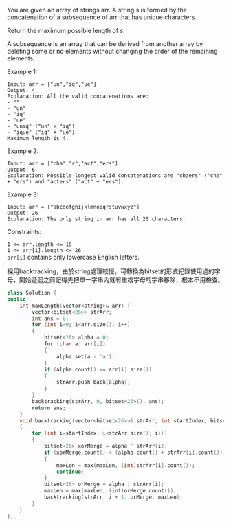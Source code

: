 You are given an array of strings arr. A string s is formed by the concatenation of a subsequence of arr that has unique characters.

Return the maximum possible length of s.

A subsequence is an array that can be derived from another array by deleting some or no elements without changing the order of the remaining elements.

 

Example 1:
```
Input: arr = ["un","iq","ue"]
Output: 4
Explanation: All the valid concatenations are:
- ""
- "un"
- "iq"
- "ue"
- "uniq" ("un" + "iq")
- "ique" ("iq" + "ue")
Maximum length is 4.
```
Example 2:
```
Input: arr = ["cha","r","act","ers"]
Output: 6
Explanation: Possible longest valid concatenations are "chaers" ("cha" + "ers") and "acters" ("act" + "ers").
```
Example 3:
```
Input: arr = ["abcdefghijklmnopqrstuvwxyz"]
Output: 26
Explanation: The only string in arr has all 26 characters.
 ```

Constraints:  
  
``1 <= arr.length <= 16``  
``1 <= arr[i].length <= 26``  
``arr[i]`` contains only lowercase English letters.  
  
  
採用backtracking，由於string處理較慢，可轉換為bitset的形式紀錄使用過的字母，開始遞迴之前記得先把單一字串內就有重複字母的字串移除，根本不用檢查。
```c++
class Solution {
public:
    int maxLength(vector<string>& arr) {
        vector<bitset<26>> strArr;
        int ans = 0;
        for (int i=0; i<arr.size(); i++)
        {
            bitset<26> alpha = 0;
            for (char a: arr[i])
            {
                alpha.set(a - 'a');
            }
            if (alpha.count() == arr[i].size())
            {
                strArr.push_back(alpha);
            }
        }
        backtracking(strArr, 0, bitset<26>(), ans);
        return ans;
    }
    void backtracking(vector<bitset<26>>& strArr, int startIndex, bitset<26> alpha, int &maxLen)
    {
        for (int i=startIndex; i<strArr.size(); i++)
        {
            bitset<26> xorMerge = alpha ^ strArr[i];
            if (xorMerge.count() < (alpha.count() + strArr[i].count()))
            {
                maxLen = max(maxLen, (int)strArr[i].count());
                continue;
            }
            bitset<26> orMerge = alpha | strArr[i];
            maxLen = max(maxLen, (int)orMerge.count());
            backtracking(strArr, i + 1, orMerge, maxLen);
        }
    }
};
```
